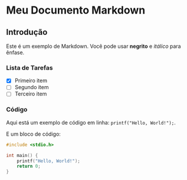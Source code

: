 # Meu Documento Markdown

## Introdução 

Este é um exemplo de Markdown. Você pode usar **negrito** e *itálico* para ênfase.

### Lista de Tarefas

- [x] Primeiro item
- [ ] Segundo item
- [ ] Terceiro item

### Código

Aqui está um exemplo de código em linha: `printf("Hello, World!");`.

E um bloco de código:

```c linenums="1"
#include <stdio.h>

int main() {
    printf("Hello, World!");
    return 0;
}
```